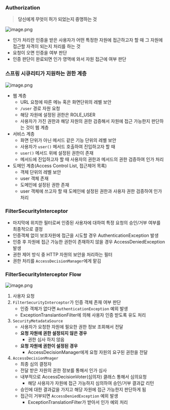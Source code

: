 ### Authorization

> **당신에게 무엇이 허가 되었는지 증명하는 것**
>

![image.png](https://prod-files-secure.s3.us-west-2.amazonaws.com/7f2365ae-ea78-4340-b09d-9671c8c311c7/4397fa56-d631-4972-a64f-713fb12cd468/image.png)

- 인가 처리란 인증을 받은 사용자가 어떤 특정한 자원에 접근하고자 할 때 그 자원에 접근할 자격이 되는지 처리를 하는 것
- 요청이 오면 인증을 여부 판단
- 인증 판단이 완료되면 인가 영역에 와서 자원 접근에 여부 판단

### 스프링 시큐리티가 지원하는 권한 계층

![image.png](https://prod-files-secure.s3.us-west-2.amazonaws.com/7f2365ae-ea78-4340-b09d-9671c8c311c7/01902bb8-7d58-4b5f-bce0-a8abb1e442f8/image.png)

- 웹 계층
    - URL 요청에 따른 메뉴 혹은 화면단위의 레벨 보안
    - `/user` 경로 자원 요청
    - 해당 자원에 설정된 권한은 ROLE_USER
    - 사용자가 가진 권한과 해당 자원의 권한 검증해서 자원에 접근 가능한지 판단하는 것이 웹 계층
- 서비스 계층
    - 화면 단위가 아닌 메서드 같은 기능 단위의 레벨 보안
    - 사용자가 `user()` 메서드 호출하여 진입하고자 할 때
    - `user()` 메서드 위에 설정된 권한이 존재
    - 메서드에 진입하고자 할 때 사용자의 권한과 메서드의 권한 검증하여 인가 처리
- 도메인 계층(Access Control List, 접근제어 목록)
    - 객체 단위의 레벨 보안
    - user 객체 존재
    - 도메인에 설정된 권한 존재
    - user 객체에 쓰고자 할 때 도메인에 설정된 권한과 사용자 권한 검증하여 인가 처리

### FilterSecurityInterceptor

- 마지막에 위치한 필터로써 인증된 사용자에 대하여 특정 요청의 승인/거부 여부를 최종적으로 결정
- 인증객체 없이 보호자원에 접근을 시도할 경우 AuthenticationException 발생
- 인증 후 자원에 접근 가능한 권한이 존재하지 않을 경우 AccessDeniedException 발생
- 권한 제어 방식 중 HTTP 자원의 보안을 처리하는 필터
- 권한 처리를 `AccessDecisionManager`에게 맡김

### FilterSecurityInterceptor Flow

![image.png](https://prod-files-secure.s3.us-west-2.amazonaws.com/7f2365ae-ea78-4340-b09d-9671c8c311c7/848dde3a-2dbc-4bb7-8743-777d9450d5b7/image.png)

1. 사용자 요청
2. `FilterSecurityInterceptor`가 인증 객체 존재 여부 판단
    - 인증 객체가 없다면 `AuthenticationException` 예외 발생
    - ExceptionTranslantionFilter에 의해 사용자 인증 받도록 유도 처리
3. `SecurityMetadataSource`
    - 사용자가 요청한 자원에 필요한 권한 정보 조회해서 전달
    - **요청 자원에 권한 설정되지 않은 경우**
        - 권한 심사 하지 않음
    - **요청 자원에 권한이 설정된 경우**
        - AccessDecisionManager에게 요청 자원의 요구된 권한을 전달
4. `AccessDecisionMnager`
    - 최종 심의 결정자
    - 전달 받은 자원의 권한 정보를 통해서 인가 심사
    - 내부적으로 AccessDecisionVoter(심의자) 클래스 통해서 심의요청
        - 해당 사용자가 자원에 접근 가능하지 심의하여 승인/거부 결과값 리턴
    - 승인에 대한 결과값을 가지고 해당 자원에 접근 가능한지 판단하게 됨
    - 접근이 거부되면 `AccessDeniedException` 예외 발생
        - ExceptionTranslationFilter가 받아서 인가 예외 처리